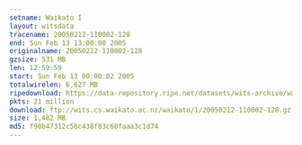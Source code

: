 ```yaml
---
setname: Waikato I
layout: witsdata
tracename: 20050212-110002-128
end: Sun Feb 13 13:00:00 2005
originalname: 20050212-110002-128
gzsize: 531 MB
len: 12:59:59
start: Sun Feb 13 00:00:02 2005
totalwirelen: 6,627 MB
ripedownload: https://data-repository.ripe.net/datasets/wits-archive/waikato/1/20050212-110002-128.gz
pkts: 21 million
download: ftp://wits.cs.waikato.ac.nz/waikato/1/20050212-110002-128.gz
size: 1,482 MB
md5: f90b47312c5bc438f83c60faaa3c1d74
---
```

